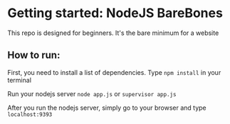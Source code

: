 # Getting started:  NodeJS BareBones
This repo is designed for beginners. It's the bare minimum for a website

## How to run:
First, you need to install a list of dependencies. Type `npm install` in your terminal  

Run your nodejs server `node app.js` or `supervisor app.js`  

After you run the nodejs server, simply go to your browser and type `localhost:9393` 
